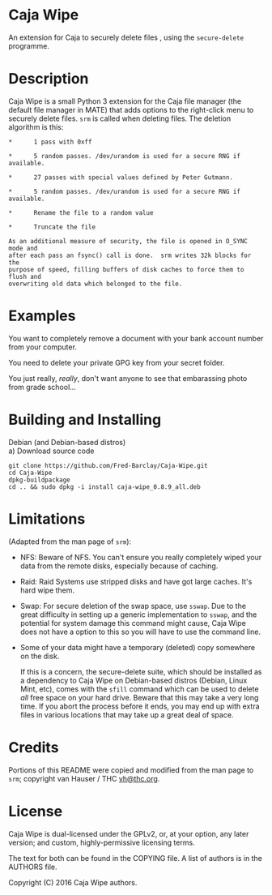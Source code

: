Caja Wipe
===============

An extension for Caja to securely delete files , using the `secure-delete`
programme.

Description
==============

Caja Wipe is a small Python 3 extension for the Caja file manager (the default
file manager in MATE) that adds options to the right-click menu to securely
delete files.
`srm` is called when deleting files. The deletion algorithm is this:
```
*      1 pass with 0xff

*      5 random passes. /dev/urandom is used for a secure RNG if available.

*      27 passes with special values defined by Peter Gutmann.

*      5 random passes. /dev/urandom is used for a secure RNG if available.

*      Rename the file to a random value

*      Truncate the file

As an additional measure of security, the file is opened in O_SYNC mode and
after each pass an fsync() call is done.  srm writes 32k blocks for the
purpose of speed, filling buffers of disk caches to force them to flush and
overwriting old data which belonged to the file.
```

Examples
==============
You want to completely remove a document with your bank account number from
your computer.  

You need to delete your private GPG key from your secret folder.  

You just really, *really*, don't want anyone to see that embarassing photo from
grade school...

Building and Installing
=======================
Debian (and Debian-based distros)  
a) Download source code  
```
git clone https://github.com/Fred-Barclay/Caja-Wipe.git
cd Caja-Wipe
dpkg-buildpackage
cd .. && sudo dpkg -i install caja-wipe_0.8.9_all.deb
```


Limitations
==============
(Adapted from the man page of `srm`):
 - NFS:    Beware of NFS. You can't ensure you really completely wiped your data
from the remote disks, especially because of caching.

 - Raid:   Raid Systems use stripped disks and have got large caches. It's hard
wipe them.

 - Swap: For secure deletion of the swap space, use `sswap`. Due to the great
difficulty in setting up a generic implementation to `sswap`, and the potential
for system damage this command might cause, Caja Wipe does not have a option
to this so you will have to use the command line.

 - Some of your data might have a temporary (deleted) copy somewhere on the
disk.

	If this is a concern, the secure-delete suite, which should be installed as
a dependency to Caja Wipe on Debian-based distros (Debian, Linux Mint, etc),
comes with the `sfill` command which can be used to delete *all* free space on
your hard drive. Beware that this may take a very long time. If you abort the
process before it ends, you may end up with extra files in various locations
that may take up a great deal of space.

Credits
==============
Portions of this README were copied and modified from the man page to `srm`;
copyright van Hauser / THC <vh@thc.org>.

License
==============
Caja Wipe is dual-licensed under the GPLv2, or, at your option, any later
version; and custom, highly-permissive licensing terms.

The text for both can be found in the COPYING file. A list of authors is in the
AUTHORS file.

Copyright (C) 2016 Caja Wipe authors.
